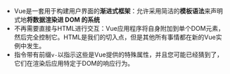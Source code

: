 - Vue是一套用于构建用户界面的**渐进式框架**：允许采用简洁的**模板语法**来声明式地**将数据渲染进 DOM 的系统**
- 不再需要直接与HTML进行交互：Vue应用程序将自身附加到单个DOM元素，然后完全控制它。HTML是我们的切入点，但是其他所有事情都在新的Vue实例中发生。
- 指令带有前缀`v-`以指示这些是Vue提供的特殊属性，并且您可能已经猜到了，它们在渲染后应用特定于DOM的响应行为。

